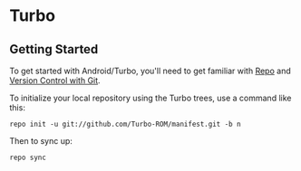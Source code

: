 Turbo
===========

Getting Started
---------------

To get started with Android/Turbo, you'll need to get
familiar with [Repo](https://source.android.com/source/using-repo.html) and [Version Control with Git](https://source.android.com/source/version-control.html).

To initialize your local repository using the Turbo trees, use a command like this:

    repo init -u git://github.com/Turbo-ROM/manifest.git -b n

Then to sync up:

    repo sync
